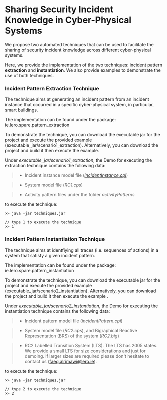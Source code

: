 # Sharing Security Incident Knowledge in Cyber-Physical Systems

We propose two automated techniques that can be used to facilitate the sharing of security incident knowledge across different cyber-physical systems.

Here, we provide the implementation of the two techniques: incident pattern **extraction** and **instantiation**. 
We also provide examples to demonstrate the use of both techniques.

### Incident Pattern Extraction Technique

The technique aims at generating an incident pattern from an incident instance that occurred in a specific cyber-physical system, in particular, smart buildings.

The implementation can be found under the package: ie.lero.spare.pattern_extraction

To demonstrate the technique, you can download the executable jar for the project and execute the provided example (executable_jar/scenario1_extraction). Alternatively, you can download the project and build it then execute the example.

Under *executable_jar/scenario1_extraction*, the Demo for executing the extraction technique contains the following data:

>- Incident instance model file (*[incidentInstance.cpi][1]*)

>- System model file (*RC1.cps*)

>- Activity pattern files under the folder *activityPatterns*

to execute the technique: 

```
>> java -jar techniques.jar 

// type 1 to execute the technique
>> 1 
```


### Incident Pattern Instantiation Technique

The technique aims at identfiying all traces (i.e. sequences of actions) in a system that satisfy a given incident pattern.

The implementation can be found under the package: ie.lero.spare.pattern_instantiation

To demonstrate the technique, you can download the executable jar for the project and execute the provided example (executable_jar/scenario2_instantiation). Alternatively, you can download the project and build it then execute the example .

Under *executable_jar/scenario2_instantiation*, the Demo for executing the instantiation technique contains the following data:

>- Incident pattern model file (*incidentPattern.cpi*)

>- System model file (*RC2.cps*), and Bigraphical Reactive Representation (BRS) of the system (*RC2.big*)

>- RC2 Labelled Transition System (LTS). The LTS has 2005 states. We provide a small LTS for size considerations and just for demoing. If larger sizes are required please don't hesitate to contact us (faeq.alrimawi@lero.ie).

to execute the technique: 
```
>> java -jar techniques.jar 

// type 2 to execute the technique
>> 2
```

[1]:executable_jar/scenario1_extraction/incidentPattern.cpi
